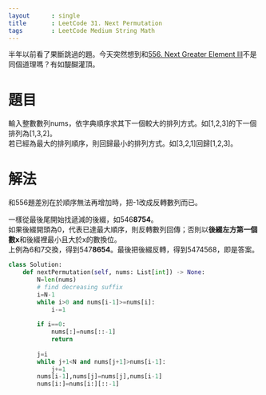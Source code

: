 ```yaml
---
layout      : single
title       : LeetCode 31. Next Permutation
tags 		: LeetCode Medium String Math 
---
```

半年以前看了果斷跳過的題。今天突然想到和[556. Next Greater Element III](https://leetcode.com/problems/next-greater-element-iii)不是同個道理嗎？有如醍醐灌頂。

# 題目
輸入整數數列nums，依字典順序求其下一個較大的排列方式。如[1,2,3]的下一個排列為[1,3,2]。  
若已經為最大的排列順序，則回歸最小的排列方式。如[3,2,1]回歸[1,2,3]。

# 解法
和556題差別在於順序無法再增加時，把-1改成反轉數列而已。  

一樣從最後尾開始找遞減的後綴，如546**8754**。  
如果後綴開頭為0，代表已達最大順序，則反轉數列回傳；否則以**後綴左方第一個數x**和後綴裡最小且大於x的數換位。  
上例為6和7交換，得到547**8654**。最後把後綴反轉，得到5474568，即是答案。

```python
class Solution:
    def nextPermutation(self, nums: List[int]) -> None:
        N=len(nums)
        # find decreasing suffix
        i=N-1
        while i>0 and nums[i-1]>=nums[i]:
            i-=1
        
        if i==0:
            nums[:]=nums[::-1]
            return 
        
        j=i
        while j+1<N and nums[j+1]>nums[i-1]:
            j+=1
        nums[i-1],nums[j]=nums[j],nums[i-1]
        nums[i:]=nums[i:][::-1]
```

